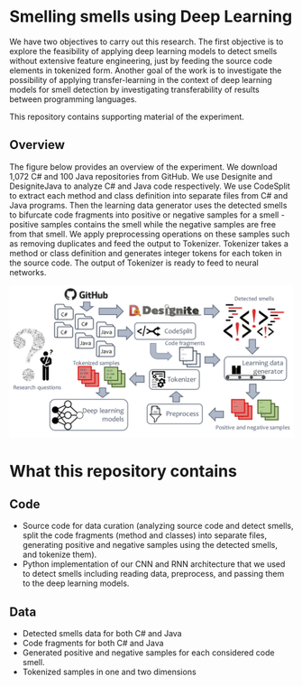 # Smelling smells using Deep Learning
We have two objectives to carry out this research.
The first objective is to explore the feasibility of applying deep learning models
to detect smells without extensive feature engineering,
just by feeding the source code elements in tokenized form.
Another goal of the work is to investigate the possibility of applying transfer-learning
in the context of deep learning models for smell detection by investigating transferability
of results between programming languages.

This repository contains supporting material of the experiment.

## Overview
The figure below provides an overview of the experiment.
We download 1,072 C# and 100 Java repositories
from GitHub.
We use Designite and DesigniteJava
to analyze C# and Java code respectively.
We use CodeSplit to extract each method and class definition into separate files
from C# and Java programs.
Then the learning data generator uses the detected smells to bifurcate code
fragments into positive or negative samples for a smell - positive samples contains the smell
while the negative samples are free from that smell.
We apply preprocessing operations on these samples such as removing duplicates
and feed the output to Tokenizer.
Tokenizer takes a method or class definition and generates integer tokens for each
token in the source code.
The output of Tokenizer is ready to feed to neural networks.

![Overview of the study](figs\overview.png)

# What this repository contains
## Code
- Source code for data curation (analyzing source code and detect smells, split the code fragments (method and classes) into separate files, generating positive and negative samples using the detected smells, and tokenize them).
- Python implementation of our CNN and RNN architecture that we used to detect smells including reading data, preprocess, and passing them to the deep learning models.

## Data
- Detected smells data for both C# and Java
- Code fragments for both C# and Java
- Generated positive and negative samples for each considered code smell.
- Tokenized samples in one and two dimensions
